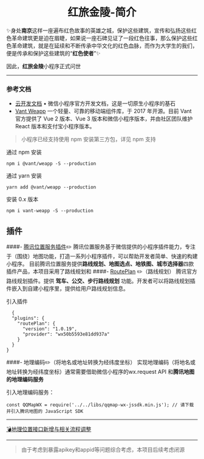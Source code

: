 
<div align="center">

# 红旅金陵-简介
</div>

:sparkles:身处**南京**这样一座遍布红色故事的英雄之城，保护这些建筑，宣传和弘扬这些红色革命建筑更是迫在眉睫，如果说一座石碑见证了一段红色往事，那么保护这些红色革命建筑，就是在延续和不断传承中华文化的红色血脉，而作为大学生的我们，便是传承和保护这些建筑的“**红色使者**”:sparkles:

因此，**红旅金陵**小程序正式问世

----

### 参考文档
- [云开发文档](https://developers.weixin.qq.com/miniprogram/dev/wxcloud/basis/getting-started.html) • 微信小程序官方开发文档，这是一切原生小程序的基石
- [Vant Weapp](https://github.com/youzan/vant-weapp) 一个轻量、可靠的移动端组件库，于 2017 年开源。目前 Vant 官方提供了 Vue 2 版本、Vue 3 版本和微信小程序版本，并由社区团队维护 React 版本和支付宝小程序版本。
> 小程序已经支持使用 npm 安装第三方包，详见 npm 支持

通过 npm 安装
```
npm i @vant/weapp -S --production
```
通过 yarn 安装
```
yarn add @vant/weapp --production
```
安装 0.x 版本
```
npm i vant-weapp -S --production
```

## 插件
####- [腾讯位置服务插件](https://lbs.qq.com/miniProgram/plugin/pluginGuide/pluginOverview):pencil2:
腾讯位置服务基于微信提供的小程序插件能力，专注于（围绕）地图功能，打造一系列小程序插件，可以帮助开发者简单、快速的构建小程序。 目前腾讯位置服务提供**路线规划、地图选点、地铁图、城市选择器**四款插件产品，本项目采用了路线规划和
####- [RoutePlan](https://mp.weixin.qq.com/wxopen/plugindevdoc?appid=wx50b5593e81dd937a&token=1123849326&lang=zh_CN) :pencil2:（路线规划）
腾讯官方路线规划插件。提供 **驾车、公交、步行路线规划** 功能。开发者可以将路线规划插件嵌入到自建小程序里，提供给用户路线规划信息。

引入插件
```
  {
  "plugins": {
    "routePlan": {
      "version": "1.0.19",
      "provider": "wx50b5593e81dd937a"
    }
  }
}
```
####- 地理编码:pencil2:（将地名或地址转换为经纬度坐标）
实现地理编码（将地名或地址转换为经纬度坐标）通常需要借助微信小程序的wx.request API 和**腾讯地图的地理编码服务**

引入地理编码服务：
```
const QQMapWX = require('../../libs/qqmap-wx-jssdk.min.js'); // 请下载并引入腾讯地图的 JavaScript SDK
```
----
[:bomb:地理位置接口新增与相关流程调整](https://developers.weixin.qq.com/community/develop/doc/000a02f2c5026891650e7f40351c01?blockType=1)

----
>由于考虑到暴露apikey和appid等问题综合考虑，本项目后续考虑闭源